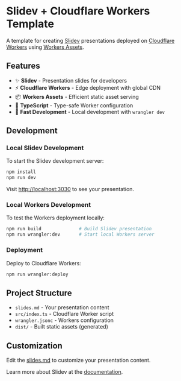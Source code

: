 # Slidev + Cloudflare Workers Template

A template for creating [Slidev](https://github.com/slidevjs/slidev) presentations deployed on [Cloudflare Workers](https://workers.cloudflare.com/) using [Workers Assets](https://developers.cloudflare.com/workers/static-assets/).

## Features

- ✨ **Slidev** - Presentation slides for developers
- ⚡ **Cloudflare Workers** - Edge deployment with global CDN
- 📦 **Workers Assets** - Efficient static asset serving
- 🎨 **TypeScript** - Type-safe Worker configuration
- 🚀 **Fast Development** - Local development with `wrangler dev`

## Development

### Local Slidev Development

To start the Slidev development server:

```bash
npm install
npm run dev
```

Visit <http://localhost:3030> to see your presentation.

### Local Workers Development

To test the Workers deployment locally:

```bash
npm run build              # Build Slidev presentation
npm run wrangler:dev       # Start local Workers server
```

### Deployment

Deploy to Cloudflare Workers:

```bash
npm run wrangler:deploy
```

## Project Structure

- `slides.md` - Your presentation content
- `src/index.ts` - Cloudflare Worker script
- `wrangler.jsonc` - Workers configuration
- `dist/` - Built static assets (generated)

## Customization

Edit the [slides.md](./slides.md) to customize your presentation content.

Learn more about Slidev at the [documentation](https://sli.dev/).
